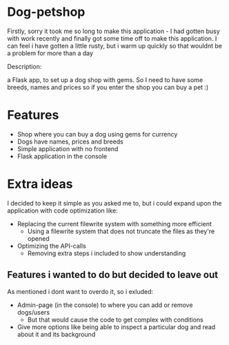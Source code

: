 # Dog-petshop

Firstly, sorry it took me so long to make this application - I had gotten busy with work recently and finally got some time off to make this application. I can feel i have gotten a little rusty, but i warm up quickly so that wouldnt be a problem for more than a day 



Description:

 a Flask app, to set up a dog shop with gems. So I need to have some breeds, names and prices so if you enter the shop you can buy a pet :)


# Features

- Shop where you can buy a dog using gems for currency
- Dogs have names, prices and breeds
- Simple application with no frontend
- Flask application in the console


# Extra ideas

I decided to keep it simple as you asked me to, but i could expand upon the application with code optimization like:
    
* Replacing the current filewrite system with something more efficient 
    * Using a filewrite system that does not truncate the files as they're opened
* Optimizing the API-calls
    * Removing extra steps i included to show understanding

## Features i wanted to do but decided to leave out

As mentioned i dont want to overdo it, so i exluded:
* Admin-page (in the console) to where you can add or remove dogs/users
    * But that would cause the code to get complex with conditions
* Give more options like being able to inspect a particular dog and read about it and its background
